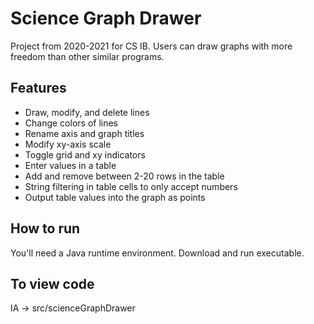 # Science Graph Drawer
Project from 2020-2021 for CS IB. Users can draw graphs with more freedom than other similar programs.

## Features
- Draw, modify, and delete lines
- Change colors of lines
- Rename axis and graph titles
- Modify xy-axis scale
- Toggle grid and xy indicators
- Enter values in a table
- Add and remove between 2-20 rows in the table
- String filtering in table cells to only accept numbers
- Output table values into the graph as points

## How to run
You'll need a Java runtime environment. Download and run executable.

## To view code
IA -> src/scienceGraphDrawer
